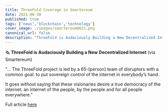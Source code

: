 ```yaml
---
title: ThreeFold Coverage in Smartereum
date: 2021-06-30
published: true
tags: ['news','blockchain','technology']
cover_image: ./images/smartereum0621.png
canonical_url: false
description: "ThreeFold is Audaciously Building a New Decentralized Internet - via Smartereum"
---
```


🗞 **ThreeFold is Audaciously Building a New Decentralized Internet** (via Smartereum)

"... The ThreeFold project is led by a 65-[person] team of disruptors with a common goal: to put sovereign control of the internet in everybody’s hand.

It goes without saying that these visionaries desire a true democracy of the internet: an internet of the people, by the people and for all people everywhere."

Full article [here](https://smartereum.com/189750/threefold-is-audaciously-building-a-new-decentralized-internet/)
